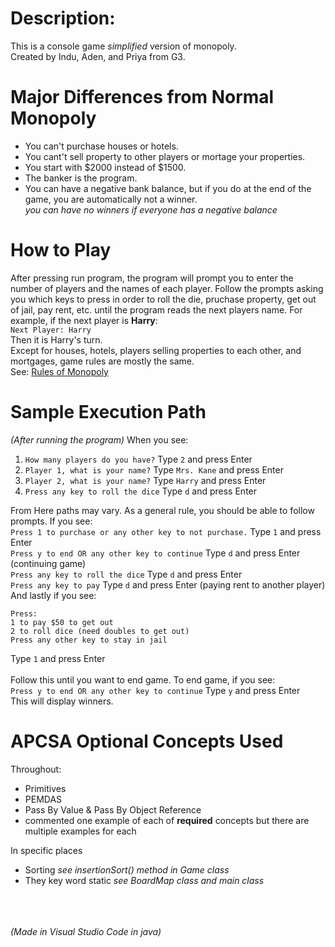 # Description: 
This is a console game *simplified* version of monopoly.<br />
Created by Indu, Aden, and Priya from G3.

# Major Differences from Normal Monopoly
* You can't purchase houses or hotels. 
* You cant't sell property to other players or mortage your properties.
* You start with $2000 instead of $1500.
* The banker is the program.
* You can have a negative bank balance, but if you do at the end of the game, you are automatically not a winner.<br />
    *you can have no winners if everyone has a negative balance*

# How to Play
After pressing run program, the program will prompt you to enter the number of players and the names of each player. Follow the prompts asking you which keys to press in order to roll the die, pruchase property, get out of jail, pay rent, etc. until the program reads the next players name. For example, if the next player is **Harry**: <br />
`Next Player: Harry` <br />
Then it is Harry's turn. <br />
Except for houses, hotels, players selling properties to each other, and mortgages, game rules are mostly the same. <br />
See: [Rules of Monopoly](https://www.ultraboardgames.com/monopoly/game-rules.php)

# Sample Execution Path
*(After running the program)* When you see: <br />
1. `How many players do you have?` Type `2` and press Enter
2. `Player 1, what is your name?` Type `Mrs. Kane` and press Enter
3. `Player 2, what is your name?` Type `Harry` and press Enter
4. `Press any key to roll the dice` Type `d` and press Enter<br />


From Here paths may vary. As a general rule, you should be able to follow prompts. If you see: <br />
`Press 1 to purchase or any other key to not purchase.` Type `1` and press Enter<br />
`Press y to end OR any other key to continue` Type `d` and press Enter (continuing game)<br />
`Press any key to roll the dice` Type `d` and press Enter<br />
`Press any key to pay` Type `d` and press Enter (paying rent to another player)<br />
And lastly if you see: <br />
```
Press:
1 to pay $50 to get out
2 to roll dice (need doubles to get out)
Press any other key to stay in jail
```
Type `1` and press Enter<br /><br />
Follow this until you want to end game. To end game, if you see: <br />
`Press y to end OR any other key to continue` Type `y` and press Enter<br />
This will display winners.

# APCSA Optional Concepts Used
Throughout: 
* Primitives
* PEMDAS
* Pass By Value & Pass By Object Reference
* commented one example of each of **required** concepts but there are multiple examples for each

In specific places
* Sorting *see insertionSort() method in Game class*
* They key word static *see BoardMap class and main class*
<br /> <br /> <br /> <br />

*(Made in Visual Studio Code in java)*